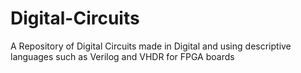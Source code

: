 # Digital-Circuits
 A Repository of Digital Circuits made in Digital and using descriptive languages such as Verilog and VHDR for FPGA boards
